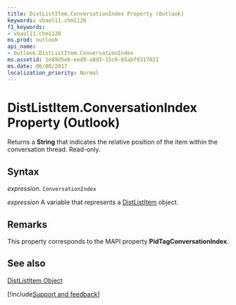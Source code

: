 ```yaml
---
title: DistListItem.ConversationIndex Property (Outlook)
keywords: vbaol11.chm1120
f1_keywords:
- vbaol11.chm1120
ms.prod: outlook
api_name:
- Outlook.DistListItem.ConversationIndex
ms.assetid: 1e89d5eb-eed9-a8d3-15c6-65abf9317021
ms.date: 06/08/2017
localization_priority: Normal
---
```



# DistListItem.ConversationIndex Property (Outlook)

Returns a  **String** that indicates the relative position of the item within the conversation thread. Read-only.


## Syntax

_expression_. `ConversationIndex`

_expression_ A variable that represents a [DistListItem](./Outlook.DistListItem.md) object.


## Remarks

This property corresponds to the MAPI property  **PidTagConversationIndex**.


## See also


[DistListItem Object](Outlook.DistListItem.md)

[!include[Support and feedback](~/includes/feedback-boilerplate.md)]
